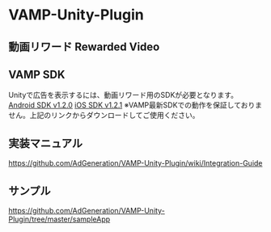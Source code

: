 # VAMP-Unity-Plugin
## 動画リワード Rewarded Video

## VAMP SDK
Unityで広告を表示するには、動画リワード用のSDKが必要となります。
[Android SDK v1.2.0](https://github.com/AdGeneration/VAMP-Android-SDK/releases/tag/1.2.0)
[iOS SDK v1.2.1](https://github.com/AdGeneration/VAMP-iOS-SDK/releases/tag/1.2.1)
※VAMP最新SDKでの動作を保証しておりません。上記のリンクからダウンロードしてご使用ください。
## 実装マニュアル
https://github.com/AdGeneration/VAMP-Unity-Plugin/wiki/Integration-Guide

## サンプル
https://github.com/AdGeneration/VAMP-Unity-Plugin/tree/master/sampleApp


